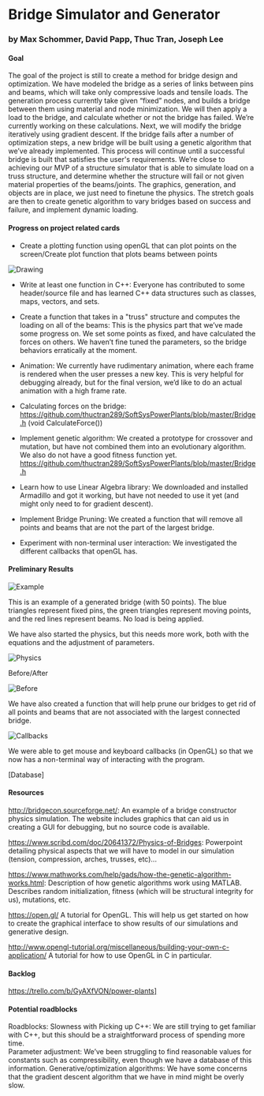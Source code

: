 # Bridge Simulator and Generator
### by Max Schommer, David Papp, Thuc Tran, Joseph Lee

#### Goal
The goal of the project is still to create a method for bridge design and optimization. We have modeled the bridge as a series of links between pins and beams, which will take only compressive loads and tensile loads. The generation process currently take given “fixed” nodes, and builds a bridge between them using material and node minimization. We will then apply a load to the bridge, and calculate whether or not the bridge has failed. We’re currently working on these calculations. Next, we will modify the bridge iteratively using gradient descent. If the bridge fails after a number of optimization steps, a new bridge will be built using a genetic algorithm that we’ve already implemented. This process will continue until a successful bridge is built that satisfies the user's requirements. 
We’re close to achieving our MVP of a structure simulator that is able to simulate load on a truss structure, and determine whether the structure will fail or not given material properties of the beams/joints. The graphics, generation, and objects are in place, we just need to finetune the physics.
The stretch goals are then to create genetic algorithm to vary bridges based on success and failure, and implement dynamic loading.

#### Progress on project related cards

- Create a plotting function using openGL that can plot points on the screen/Create plot function that plots beams between points

![Drawing](https://github.com/thuctran289/SoftSysPowerPlants/blob/master/reports/Images/draw.png?raw=true)

- Write at least one function in C++: Everyone has contributed to some header/source file and has learned C++ data structures such as classes, maps, vectors, and sets.

- Create a function that takes in a "truss" structure and computes the loading on all of the beams: This is the physics part that we’ve made some progress on. We set some points as fixed, and have calculated the forces on others. We haven’t fine tuned the parameters, so the bridge behaviors erratically at the moment. 

- Animation: We currently have rudimentary animation, where each frame is rendered when the user presses a new key. This is very helpful for debugging already, but for the final version, we’d like to do an actual animation with a high frame rate.

- Calculating forces on the bridge: https://github.com/thuctran289/SoftSysPowerPlants/blob/master/Bridge.h (void CalculateForce())

- Implement genetic algorithm: We created a prototype for crossover and mutation, but have not combined them into an evolutionary algorithm. We also do not have a good fitness function yet. https://github.com/thuctran289/SoftSysPowerPlants/blob/master/Bridge.h

- Learn how to use Linear Algebra library: We downloaded and installed Armadillo and got it working, but have not needed to use it yet (and might only need to for gradient descent).

- Implement Bridge Pruning: We created a function that will remove all points and beams that are not the part of the largest bridge. 

- Experiment with non-terminal user interaction: We investigated the different callbacks that openGL has. 


#### Preliminary Results

![Example](https://github.com/thuctran289/SoftSysPowerPlants/blob/master/reports/Images/b1.png?raw=true)

This is an example of a generated bridge (with 50 points). The blue triangles represent fixed pins, the green triangles represent moving points, and the red lines represent beams. No load is being applied.

We have also started the physics, but this needs more work, both with the equations and the adjustment of parameters. 

![Physics](https://github.com/thuctran289/SoftSysPowerPlants/blob/master/reports/Images/physx.png?raw=true)

Before/After

![Before](https://github.com/thuctran289/SoftSysPowerPlants/blob/master/reports/Images/prune.png?raw=true)

We have also created a function that will help prune our bridges to get rid of all points and beams that are not associated with the largest connected bridge. 

![Callbacks](https://github.com/thuctran289/SoftSysPowerPlants/blob/master/reports/Images/callback.png?raw=true)

We were able to get mouse and keyboard callbacks (in OpenGL) so that we now has a non-terminal way of interacting with the program. 

[Database] 

#### Resources

http://bridgecon.sourceforge.net/: An example of a bridge constructor physics simulation. The website includes graphics that can aid us in creating a GUI for debugging, but no source code is available. 

https://www.scribd.com/doc/20641372/Physics-of-Bridges: Powerpoint detailing physical aspects that we will have to model in our simulation (tension, compression, arches, trusses, etc)...

https://www.mathworks.com/help/gads/how-the-genetic-algorithm-works.html: Description of how genetic algorithms work using MATLAB. Describes random initialization, fitness (which will be structural integrity for us), mutations, etc. 

https://open.gl/ A tutorial for OpenGL. This will help us get started on how to create the graphical interface to show results of our simulations and generative design. 

http://www.opengl-tutorial.org/miscellaneous/building-your-own-c-application/ A tutorial for how to use OpenGL in C in particular. 

#### Backlog
https://trello.com/b/GyAXfVON/power-plants]

#### Potential roadblocks
Roadblocks:
Slowness with Picking up C++: We are still trying to get familiar with C++, but this should be a straightforward process of spending more time. 	
Parameter adjustment: We’ve been struggling to find reasonable values for constants such as compressibility, even though we have a database of this information.
Generative/optimization algorithms: We have some concerns that the gradient descent algorithm that we have in mind might be overly slow.



